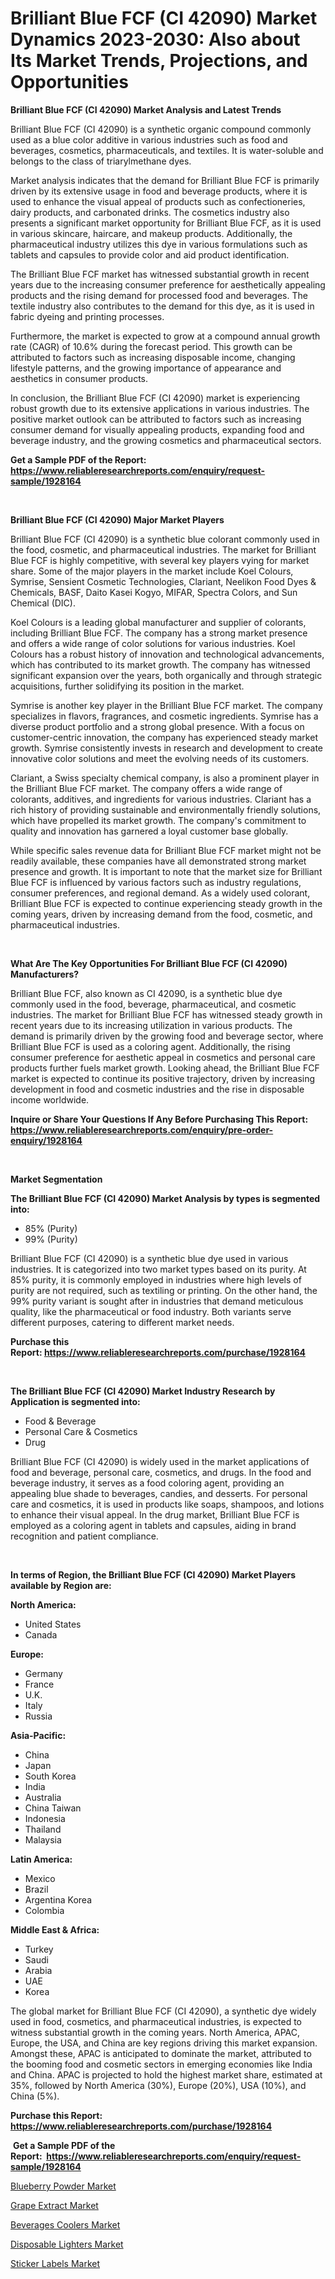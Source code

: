 <p><h1>Brilliant Blue FCF (CI 42090) Market Dynamics 2023-2030: Also about Its Market Trends, Projections, and Opportunities</h1></p><p><strong>Brilliant Blue FCF (CI 42090) Market Analysis and Latest Trends</strong></p>
<p><p>Brilliant Blue FCF (CI 42090) is a synthetic organic compound commonly used as a blue color additive in various industries such as food and beverages, cosmetics, pharmaceuticals, and textiles. It is water-soluble and belongs to the class of triarylmethane dyes. </p><p>Market analysis indicates that the demand for Brilliant Blue FCF is primarily driven by its extensive usage in food and beverage products, where it is used to enhance the visual appeal of products such as confectioneries, dairy products, and carbonated drinks. The cosmetics industry also presents a significant market opportunity for Brilliant Blue FCF, as it is used in various skincare, haircare, and makeup products. Additionally, the pharmaceutical industry utilizes this dye in various formulations such as tablets and capsules to provide color and aid product identification.</p><p>The Brilliant Blue FCF market has witnessed substantial growth in recent years due to the increasing consumer preference for aesthetically appealing products and the rising demand for processed food and beverages. The textile industry also contributes to the demand for this dye, as it is used in fabric dyeing and printing processes.</p><p>Furthermore, the market is expected to grow at a compound annual growth rate (CAGR) of 10.6% during the forecast period. This growth can be attributed to factors such as increasing disposable income, changing lifestyle patterns, and the growing importance of appearance and aesthetics in consumer products.</p><p>In conclusion, the Brilliant Blue FCF (CI 42090) market is experiencing robust growth due to its extensive applications in various industries. The positive market outlook can be attributed to factors such as increasing consumer demand for visually appealing products, expanding food and beverage industry, and the growing cosmetics and pharmaceutical sectors.</p></p>
<p><strong>Get a Sample PDF of the Report:&nbsp; <a href="https://www.reliableresearchreports.com/enquiry/request-sample/1928164">https://www.reliableresearchreports.com/enquiry/request-sample/1928164</a></strong></p>
<p>&nbsp;</p>
<p><strong>Brilliant Blue FCF (CI 42090) Major Market Players</strong></p>
<p><p>Brilliant Blue FCF (CI 42090) is a synthetic blue colorant commonly used in the food, cosmetic, and pharmaceutical industries. The market for Brilliant Blue FCF is highly competitive, with several key players vying for market share. Some of the major players in the market include Koel Colours, Symrise, Sensient Cosmetic Technologies, Clariant, Neelikon Food Dyes & Chemicals, BASF, Daito Kasei Kogyo, MIFAR, Spectra Colors, and Sun Chemical (DIC).</p><p>Koel Colours is a leading global manufacturer and supplier of colorants, including Brilliant Blue FCF. The company has a strong market presence and offers a wide range of color solutions for various industries. Koel Colours has a robust history of innovation and technological advancements, which has contributed to its market growth. The company has witnessed significant expansion over the years, both organically and through strategic acquisitions, further solidifying its position in the market.</p><p>Symrise is another key player in the Brilliant Blue FCF market. The company specializes in flavors, fragrances, and cosmetic ingredients. Symrise has a diverse product portfolio and a strong global presence. With a focus on customer-centric innovation, the company has experienced steady market growth. Symrise consistently invests in research and development to create innovative color solutions and meet the evolving needs of its customers.</p><p>Clariant, a Swiss specialty chemical company, is also a prominent player in the Brilliant Blue FCF market. The company offers a wide range of colorants, additives, and ingredients for various industries. Clariant has a rich history of providing sustainable and environmentally friendly solutions, which have propelled its market growth. The company's commitment to quality and innovation has garnered a loyal customer base globally.</p><p>While specific sales revenue data for Brilliant Blue FCF market might not be readily available, these companies have all demonstrated strong market presence and growth. It is important to note that the market size for Brilliant Blue FCF is influenced by various factors such as industry regulations, consumer preferences, and regional demand. As a widely used colorant, Brilliant Blue FCF is expected to continue experiencing steady growth in the coming years, driven by increasing demand from the food, cosmetic, and pharmaceutical industries.</p></p>
<p>&nbsp;</p>
<p><strong>What Are The Key Opportunities For Brilliant Blue FCF (CI 42090) Manufacturers?</strong></p>
<p><p>Brilliant Blue FCF, also known as CI 42090, is a synthetic blue dye commonly used in the food, beverage, pharmaceutical, and cosmetic industries. The market for Brilliant Blue FCF has witnessed steady growth in recent years due to its increasing utilization in various products. The demand is primarily driven by the growing food and beverage sector, where Brilliant Blue FCF is used as a coloring agent. Additionally, the rising consumer preference for aesthetic appeal in cosmetics and personal care products further fuels market growth. Looking ahead, the Brilliant Blue FCF market is expected to continue its positive trajectory, driven by increasing development in food and cosmetic industries and the rise in disposable income worldwide.</p></p>
<p><strong>Inquire or Share Your Questions If Any Before Purchasing This Report: <a href="https://www.reliableresearchreports.com/enquiry/pre-order-enquiry/1928164">https://www.reliableresearchreports.com/enquiry/pre-order-enquiry/1928164</a></strong></p>
<p>&nbsp;</p>
<p><strong>Market Segmentation</strong></p>
<p><strong>The Brilliant Blue FCF (CI 42090) Market Analysis by types is segmented into:</strong></p>
<p><ul><li>85% (Purity)</li><li>99% (Purity)</li></ul></p>
<p><p>Brilliant Blue FCF (CI 42090) is a synthetic blue dye used in various industries. It is categorized into two market types based on its purity. At 85% purity, it is commonly employed in industries where high levels of purity are not required, such as textiling or printing. On the other hand, the 99% purity variant is sought after in industries that demand meticulous quality, like the pharmaceutical or food industry. Both variants serve different purposes, catering to different market needs.</p></p>
<p><strong>Purchase this Report:&nbsp;<a href="https://www.reliableresearchreports.com/purchase/1928164">https://www.reliableresearchreports.com/purchase/1928164</a></strong></p>
<p>&nbsp;</p>
<p><strong>The Brilliant Blue FCF (CI 42090) Market Industry Research by Application is segmented into:</strong></p>
<p><ul><li>Food & Beverage</li><li>Personal Care & Cosmetics</li><li>Drug</li></ul></p>
<p><p>Brilliant Blue FCF (CI 42090) is widely used in the market applications of food and beverage, personal care, cosmetics, and drugs. In the food and beverage industry, it serves as a food coloring agent, providing an appealing blue shade to beverages, candies, and desserts. For personal care and cosmetics, it is used in products like soaps, shampoos, and lotions to enhance their visual appeal. In the drug market, Brilliant Blue FCF is employed as a coloring agent in tablets and capsules, aiding in brand recognition and patient compliance.</p></p>
<p>&nbsp;</p>
<p><strong>In terms of Region, the Brilliant Blue FCF (CI 42090) Market Players available by Region are:</strong></p>
<p>
    <p> <strong> North America: </strong>
        <ul>
            <li>United States</li>
            <li>Canada</li>
        </ul>
        </p> 
    <p> <strong> Europe: </strong>
        <ul>
            <li>Germany</li>
            <li>France</li>
            <li>U.K.</li>
            <li>Italy</li>
            <li>Russia</li>
        </ul>
        </p> 
    <p> <strong> Asia-Pacific: </strong>
        <ul>
            <li>China</li>
            <li>Japan</li>
            <li>South Korea</li>
            <li>India</li>
            <li>Australia</li>
            <li>China Taiwan</li>
            <li>Indonesia</li>
            <li>Thailand</li>
            <li>Malaysia</li>
        </ul>
        </p> 
    <p> <strong> Latin America: </strong>
        <ul>
            <li>Mexico</li>
            <li>Brazil</li>
            <li>Argentina Korea</li>
            <li>Colombia</li>
        </ul>
        </p> 
    <p> <strong> Middle East & Africa: </strong>
        <ul>
            <li>Turkey</li>
            <li>Saudi</li>
            <li>Arabia</li>
            <li>UAE</li>
            <li>Korea</li>
        </ul>
    </p>
    </p>
<p><p>The global market for Brilliant Blue FCF (CI 42090), a synthetic dye widely used in food, cosmetics, and pharmaceutical industries, is expected to witness substantial growth in the coming years. North America, APAC, Europe, the USA, and China are key regions driving this market expansion. Amongst these, APAC is anticipated to dominate the market, attributed to the booming food and cosmetic sectors in emerging economies like India and China. APAC is projected to hold the highest market share, estimated at 35%, followed by North America (30%), Europe (20%), USA (10%), and China (5%).</p></p>
<p><strong>Purchase this Report: <a href="https://www.reliableresearchreports.com/purchase/1928164">https://www.reliableresearchreports.com/purchase/1928164</a></strong></p>
<p>&nbsp;<strong>Get a Sample PDF of the Report:&nbsp;&nbsp;<a href="https://www.reliableresearchreports.com/enquiry/request-sample/1928164">https://www.reliableresearchreports.com/enquiry/request-sample/1928164</a></strong></p>
<p><strong></strong></p>
<p><p><a href="https://medium.com/@bradomar67436/blueberry-powder-market-analysis-and-sze-forecasted-for-period-from-2023-to-2030-7e1832d031df">Blueberry Powder Market</a></p><p><a href="https://medium.com/@jaremington56468/grape-extract-market-size-and-market-trends-complete-industry-overview-2023-to-2030-8035c2dcb321">Grape Extract Market</a></p><p><a href="https://www.linkedin.com/pulse/beverages-coolers-market-size-share-amp-trends-analysis-rsfbc/">Beverages Coolers Market</a></p><p><a href="https://www.linkedin.com/pulse/disposable-lighters-market-challenges-opportunities-growth-y6ykc/">Disposable Lighters Market</a></p><p><a href="https://github.com/abbypearson7765/Market-Research-Report-List-1/blob/main/sticker-labels-market.md">Sticker Labels Market</a></p></p>